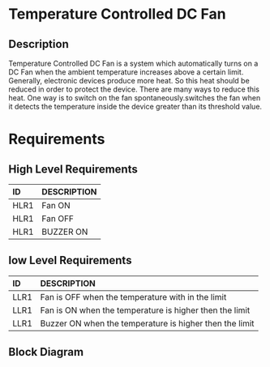 # Temperature Controlled DC Fan
## Description 
Temperature Controlled DC Fan is a system which automatically turns on a DC Fan when the ambient temperature increases above a certain limit.
Generally, electronic devices produce more heat. So this heat should be reduced in order to protect the device. There are many ways to reduce this heat. 
One way is to switch on the fan spontaneously.switches the fan when it detects the temperature inside the device greater than its threshold value. 

# Requirements 
## High Level Requirements
|ID  |DESCRIPTION|
|:---|:----------|
|HLR1|Fan ON     | 
|HLR1|Fan OFF    |
|HLR1|BUZZER ON  |

## low Level Requirements 
|ID  |DESCRIPTION                                            |
|:---|:------------------------------------------------------|
|LLR1|Fan is OFF when the temperature with in the limit      |
|LLR1|Fan is ON when the temperature is higher then the limit|
|LLR1|Buzzer ON when the temperature is higher then the limit|

## Block Diagram



